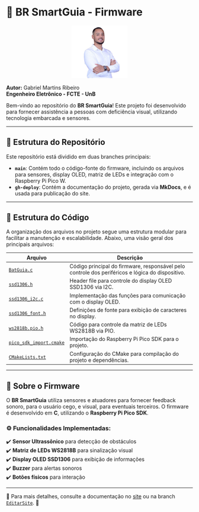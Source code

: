 # 🚀 BR SmartGuia - Firmware

<p align="center">
  <img src="assets/img/Gabriel.jpeg" alt="Gabriel Martins Ribeiro" width="150">
</p>

**Autor:** Gabriel Martins Ribeiro  
**Engenheiro Eletrônico - FCTE - UnB**  

Bem-vindo ao repositório do **BR SmartGuia**! Este projeto foi desenvolvido para fornecer assistência a pessoas com deficiência visual, utilizando tecnologia embarcada e sensores.

---

## 📁 Estrutura do Repositório

Este repositório está dividido em duas branches principais:

- **`main`**: Contém todo o código-fonte do firmware, incluindo os arquivos para sensores, display OLED, matriz de LEDs e integração com o Raspberry Pi Pico W.
- **`gh-deploy`**: Contém a documentação do projeto, gerada via **MkDocs**, e é usada para publicação do site.

---

## 📜 Estrutura do Código

A organização dos arquivos no projeto segue uma estrutura modular para facilitar a manutenção e escalabilidade. Abaixo, uma visão geral dos principais arquivos:

| Arquivo                    | Descrição |
|----------------------------|------------------------------------------------|
| [`BatGuia.c`](https://github.com/Gabrielrmg/EMBARCATECH/blob/main/codigos/BatGuia.c) | Código principal do firmware, responsável pelo controle dos periféricos e lógica do dispositivo. |
| [`ssd1306.h`](https://github.com/Gabrielrmg/EMBARCATECH/blob/main/codigos/ssd1306.h) | Header file para controle do display OLED SSD1306 via I2C. |
| [`ssd1306_i2c.c`](https://github.com/Gabrielrmg/EMBARCATECH/blob/main/codigos/ssd1306_i2c.c) | Implementação das funções para comunicação com o display OLED. |
| [`ssd1306_font.h`](https://github.com/Gabrielrmg/EMBARCATECH/blob/main/codigos/ssd1306_font.h) | Definições de fonte para exibição de caracteres no display. |
| [`ws2818b.pio.h`](https://github.com/Gabrielrmg/EMBARCATECH/blob/main/codigos/ws2818b.pio.h) | Código para controle da matriz de LEDs WS2818B via PIO. |
| [`pico_sdk_import.cmake`](https://github.com/Gabrielrmg/EMBARCATECH/blob/main/codigos/pico_sdk_import.cmake) | Importação do Raspberry Pi Pico SDK para o projeto. |
| [`CMakeLists.txt`](https://github.com/Gabrielrmg/EMBARCATECH/blob/main/codigos/CMakeLists.txt) | Configuração do CMake para compilação do projeto e dependências. |

---

## 📌 Sobre o Firmware

O **BR SmartGuia** utiliza sensores e atuadores para fornecer feedback sonoro, para o usuário cego, e visual, para eventuais terceiros. O firmware é desenvolvido em **C**, utilizando o **Raspberry Pi Pico SDK**.

### ⚙️ Funcionalidades Implementadas:

✔️ **Sensor Ultrassônico** para detecção de obstáculos  
✔️ **Matriz de LEDs WS2818B** para sinalização visual  
✔️ **Display OLED SSD1306** para exibição de informações  
✔️ **Buzzer** para alertas sonoros  
✔️ **Botões físicos** para interação  

---

📌 Para mais detalhes, consulte a documentação no [site](https://gabrielrmg.github.io/EMBARCATECH/) ou na branch [`EditarSite`](https://github.com/Gabrielrmg/EMBARCATECH/tree/EditarSite?tab=readme-ov-file). 🚀